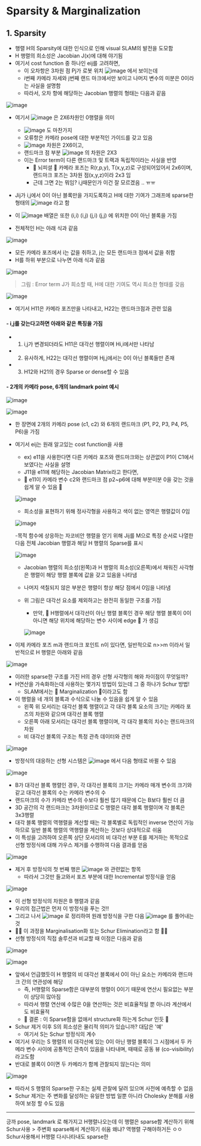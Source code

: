 Sparsity & Marginalization
===
## 1. Sparsity
- 행렬 H의 Sparsity에 대한 인식으로 인해 visual SLAM의 발전을 도모함
- H 행렬의 희소성은 Jacobian J(x)에 대해 야기됨
- 여기서 cost function 중 하나인 eij를 고려하면,
  - 이 오차항은 3차원 점 Pj가 로봇 위치 ![image](https://user-images.githubusercontent.com/108650199/198519955-c75de1cf-0501-411b-b0ea-4be2df1003de.png) 에서 보이는데
  - i번째 카메라 자세와 j번째 랜드 마크에서만 보이고 나머지 변수의 미분은 0이라는 사실을 설명함
  - 따라서, 오차 항에 해당하는 Jacobian 행렬의 형태는 다음과 같음

![image](https://user-images.githubusercontent.com/108650199/198519491-3e1fa2d1-1590-43d5-93bc-79f7cb33c7f2.png)

- 여기서 ![image](https://user-images.githubusercontent.com/108650199/198525528-b72001e6-ea58-46bd-9b16-2949581b68df.png) 은 2X6차원인 0행렬을 의미
  - ![image](https://user-images.githubusercontent.com/108650199/198525602-cd7c5098-6ece-4cfc-8df0-b9ff733eb122.png) 도 마찬가지
  - 오류항은 카메라 pose에 대한 부분적인 가이드를 갖고 있음
  - ![image](https://user-images.githubusercontent.com/108650199/198526090-2acd9e29-7a83-49a1-889d-55ec33663e17.png) 차원은 2X6이고,
  - 랜드마크 점 부분 ![image](https://user-images.githubusercontent.com/108650199/198526162-da677917-4c29-49ee-a0ed-488db3bdd133.png) 의 차원은 2X3
  - 이는 Error term이 다른 랜드마크 및 트랙과 독립적이라는 사실을 반영
    - 🧠 뇌피셜 🧠 카메라 포즈는 R(r,p,y), T(x,y,z)로 구성되어있어서 2x6이며, 랜드마크 포즈는 3차원 점(x,y,z)이라 2x3 임 
    - 근데 그면 2는 뭐임? i,j때문인가 이건 잘 모르겠음 .. ㅠㅠ

- Jij가 i,j에서 0이 아닌 블록만을 가지도록하고 H에 대한 기여가 그래프에 sparse한 형태의 ![image](https://user-images.githubusercontent.com/108650199/198530609-e155680f-dc18-449e-8b4b-9e940b989b7b.png) 라고 함
- 이 ![image](https://user-images.githubusercontent.com/108650199/198530626-cd3bab24-ed94-45d1-bbe4-7f494d85fc39.png) 배열은 또한 (i,i) (i,j) (j,i) (j,j) 에 위치한 0이 아닌 블록을 가짐
- 전체적인 H는 아래 식과 같음

![image](https://user-images.githubusercontent.com/108650199/198530358-2f0d6716-fc6f-485b-84e5-c6388fb82bf6.png)

- 모든 카메라 포즈에서 i는 값을 취하고, j는 모든 랜드마크 점에서 값을 취함
- H를 하위 부분으로 나누면 아래 식과 같음

![image](https://user-images.githubusercontent.com/108650199/198530365-78427077-b4b6-4a28-a5a7-ec8a7a037c0a.png)

> 그림 : Error term J가 희소할 때, H에 대한 기여도 역시 희소한 형태를 갖음

![image](https://user-images.githubusercontent.com/108650199/198530378-8bb19440-de8d-4ea1-8316-c5422f190ddd.png)

- 여기서 H11은 카메라 포즈만을 나타내고, H22는 랜드마크점과 관련 있음

#### - i,j를 갖는다고하면 아래와 같은 특징을 가짐
- 1) i,j가 변경되더라도 H11은 대각선 행렬이며 Hi,i에서만 나타남
- 2) 유사하게, H22는 대각선 행렬이며 Hj,j에서는 0이 아닌 블록들만 존재
- 3) H12와 H21의 경우 Sparse or dense할 수 있음

#### - 2개의 카메라 pose, 6개의 landmark point 예시

![image](https://user-images.githubusercontent.com/108650199/198532412-e7fae0b6-3c10-41f8-9fbd-bbf49bc3d62d.png)

![image](https://user-images.githubusercontent.com/108650199/198532977-9668226d-e17e-4bd7-a1f7-1e48f393c86a.png)

- 한 장면에 2개의 카메라 pose (c1, c2) 와 6개의 랜드마크 (P1, P2, P3, P4, P5, P6)을 가짐
- 여기서 eij는 원래 알고있는 cost function을 사용
  - ex) e11을 사용한다면 다른 카메라 포즈와 랜드마크와는 상관없이 P1이 C1에서 보였다는 사실을 설명 
  - J11을 e11에 해당하는 Jacobian Matrix라고 한다면,
  - 🌟 e11이 카메라 변수 c2와 랜드마크 점 p2~p6에 대해 부분미분 0을 갖는 것을 쉽게 알 수 있음 🌟
  
  ![image](https://user-images.githubusercontent.com/108650199/198534274-b814e72e-fab6-407f-945a-3dd0a771d3bc.png)

  - 희소성을 표현하기 위해 정사각형을 사용하고 색이 없는 영역은 행렬값이 0임

  ![image](https://user-images.githubusercontent.com/108650199/198534921-8e23378e-946e-4a31-aa22-27dd4be2519c.png)

  -목적 함수에 상응하는 자코비안 행렬을 얻기 위해 Jij를 M으로 특정 순서로 나열한 다음 전체 Jacobian 행렬과 해당 H 행렬의 Sparse를 표시
  
  ![image](https://user-images.githubusercontent.com/108650199/198537762-5596cf82-9b0a-4ccc-ada5-7b02406b4176.png)

    - Jacobian 행렬의 희소성(왼쪽)과 H 행렬의 희소성(오른쪽)에서 채워진 사각형은 행렬이 해당 행렬 블록에 값을 갖고 있음을 나타냄
    - 나머지 색칠되지 않은 부분은 행렬이 항상 해당 점에서 0임을 나타냄
    - 위 그림은 대각선 요소를 제외하고는 완전히 동일한 구조를 가짐
      - 만약, 🌟 H행렬에서 대각선이 아닌 행렬 블록인 경우 해당 행렬 블록이 0이 아니면 해당 위치에 해당하는 변수 사이에 edge 🌟 가 생김

      ![image](https://user-images.githubusercontent.com/108650199/198543884-45541049-ba8b-400c-848e-e7cdd1ca144a.png)

- 이제 카메라 포즈 m과 랜드마크 포인트 n이 있다면, 일반적으로 n>>m 이라서 일반적으로 H 행렬은 아래와 같음

![image](https://user-images.githubusercontent.com/108650199/198544691-20a6eaf2-a89e-4368-8233-933eb330db3a.png)

- 이러한 sparse한 구조를 가진 H의 경우 선형 사각형의 해와 차이점이 무엇일까?
- H연산을 가속화하는데 사용하는 몇가지 방법이 있는데 그 중 하나가 Schur 방법!
  - SLAM에서는 🌟 Marginalization 🌟이라고도 함
- 이 행렬을 네 개의 블록과 수식으로 나눌 수 있음을 쉽게 알 수 있음
  - 왼쪽 위 모서리는 대각선 블록 행렬이고 각 대각 블록 요소의 크기는 카메라 포즈의 차원와 같으며 대각선 블록 행렬
  - 오른쪽 아래 모서리는 대각선 블록 행렬이며, 각 대각 블록의 치수는 랜드마크의 차원
  - 비 대각선 블록의 구조는 특정 관측 데이터와 관련

![image](https://user-images.githubusercontent.com/108650199/198545138-1b827a32-af66-410a-882f-fe073c887953.png)

- 방정식의 대응하는 선형 시스템은 ![image](https://user-images.githubusercontent.com/108650199/198545399-28e1b8b8-ead6-4500-97d7-303d8c034881.png) 에서 다음 형태로 바뀔 수 있음

![image](https://user-images.githubusercontent.com/108650199/198545438-0c64b0be-8818-4ea3-952e-ae85bbe167c1.png)

- B가 대각선 블록 행렬인 경우, 각 대각선 블록의 크기는 카메라 매개 변수의 크기와 같고 대각선 블록의 수는 카메라 변수의 수
- 랜드마크의 수가 카메라 변수의 수보다 훨씬 많기 때문에 C는 B보다 훨씬 더 큼
- 3D 공간의 각 랜드마크는 3차원이므로 C 행렬은 대각 블록 행렬이며 각 블록은 3x3행렬
- 대각 블록 행렬의 역행렬을 계산할 때는 각 블록별로 독립적인 inverse 연산이 가능하므로 일반 블록 행렬의 역행렬을 계산하는 것보다 상대적으로 쉬움
- 이 특성을 고려하여 오른쪽 상단 모서리의 비 대각선 부분 E를 제거하는 목적으로 선형 방정식에 대해 가우스 제거를 수행하여 다음 결과를 얻음

![image](https://user-images.githubusercontent.com/108650199/198545708-7ffc2b83-824b-4a80-885f-467d17612245.png)

- 제거 후 방정식의 첫 번째 행은 ![image](https://user-images.githubusercontent.com/108650199/198545780-fdd1475e-ffaf-43fc-8e47-7ab8f071d45e.png) 와 관련없는 항목
  - 따라서 그것만 들고와서 포즈 부분에 대한 Incremental 방정식을 얻음

![image](https://user-images.githubusercontent.com/108650199/198545985-4d659646-d391-4a89-9d53-4cef93f7f2b8.png)

- 이 선형 방정식의 차원은 B 행렬과 같음
- 우리의 접근법은 먼저 이 방정식을 푸는 것!!
- 그리고 나서 ![image](https://user-images.githubusercontent.com/108650199/198546157-33530cf8-2f26-476a-82ee-fddf31708b61.png)
 로 정리하여 원래 방정식을 구한 다음 ![image](https://user-images.githubusercontent.com/108650199/198545780-fdd1475e-ffaf-43fc-8e47-7ab8f071d45e.png) 를 풀어내는 것
- 🌟🌟 이 과정을 Marginalisation화 또는 Schur Elimination라고 함 🌟🌟
- 선형 방정식의 직접 솔루션과 비교할 때 이점은 다음과 같음

![image](https://user-images.githubusercontent.com/108650199/198546284-b0f929ee-85d8-4b5f-8c85-0ba9a40c5466.png)

![image](https://user-images.githubusercontent.com/108650199/198546470-d1ca4b38-4766-4be0-9737-216a7d233f00.png)

- 앞에서 언급했듯이 H 행렬의 비 대각선 블록에서 0이 아닌 요소는 카메라와 랜드마크 간의 연관성에 해당
  - 즉, H행렬의 Sparse함은 대부분의 행렬이 0이기 때문에 연산시 필요없는 부분이 상당히 많아짐
  - 따라서 행렬 연산에 수많은 0을 연산하는 것은 비효율적일 뿐 아니라 계산에서도 비효율적 
  - 🧠 결론 : 이 Sparse함을 없애서 structure화 하는게 Schur 인듯 🧠 
- Schur 제거 이후 S의 희소성은 물리적 의미가 있습니까? 대답은 '예'
  - 여기서 S는 Schur 방정식의 계수 
- 여기서 우리는 S 행렬의 비 대각선에 있는 0이 아닌 행렬 블록이 그 시점에서 두 카메라 변수 사이에 공통적인 관측이 있음을 나타내며, 때때로 공동 뷰 (co-visibility)라고도함
-  반대로 블록이 0이면 두 카메라가 함께 관찰되지 않는다는 의미

![image](https://user-images.githubusercontent.com/108650199/198546742-b0bef302-2b33-4d10-be19-37941b832389.png)

- 따라서 S 행렬의 Sparse한 구조는 실제 관찰에 달려 있으며 사전에 예측할 수 없음
-  Schur 제거는 주 변화를 달성하는 유일한 방법 일뿐 아니라 Cholesky 분해를 사용하여 보정 할 수도 있음


---

긍까 pose, landmark 로 해가지고 H행렬나오는데 이 행렬은 sparse함
계산하기 위해 Schur사용 > 주변화
sparse해서 계산하기 쉬움 왜냐? 역행렬 구해야하거든 ㅇㅇ
Schur사용해서 H행렬 다시나타내도 sparse한 
